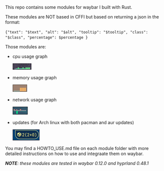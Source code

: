 This repo contains some modules for waybar I built with Rust.

These modules are NOT based in CFFI but based on returning a json in the format:

`{"text": "$text", "alt": "$alt", "tooltip": "$tooltip", "class": "$class", "percentage": $percentage }`

Those modules are:

* cpu usage graph

  ![1744548771610](images/README/1744548771610.png)
* memory usage graph

  ![1744549119519](images/README/1744549119519.png)
* network usage graph

  ![1744548996563](images/README/1744548996563.png)
* updates (for Arch linux with both pacman and aur updates)

  ![1744548548826](images/README/1744548548826.png)

You may find a HOWTO_USE.md file on each module folder with more detailed instructions on how to use and integraate them on waybar.

***NOTE**: these modules are tested in waybar 0.12.0 and hyprland 0.48.1*

